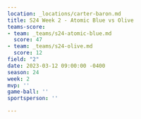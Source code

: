 ```yaml
---
location: _locations/carter-baron.md
title: S24 Week 2 - Atomic Blue vs Olive
teams-score:
- team: _teams/s24-atomic-blue.md
  score: 47
- team: _teams/s24-olive.md
  score: 12
field: "2"
date: 2023-03-12 09:00:00 -0400
season: 24
week: 2
mvp: ''
game-ball: ''
sportsperson: ''

---
```

